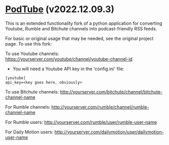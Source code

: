 # [PodTube](https://github.com/aquacash5/PodTube) (v2022.12.09.3)

This is an extended functionality fork of a python application for converting Youtube, Rumble and Bitchute channels into podcast-friendly RSS feeds.

For basic or original usage that may be needed, see the original project page. To use this fork:

To use Youtube channels:
https://yourserver.com/youtube/channel/youtube-channel-id
  - You will need a Youtube API key in the 'config.ini' file:
  ```
  [youtube]
  api_key=<key goes here, obviously>
  ```

To use Bitchute channels:
http://yourserver.com/bitchute/channel/bitchute-channel-name

For Rumble channels:
http://yourserver.com/rumble/channel/rumble-channel-name

For Rumble users:
http://yourserver.com/rumble/user/rumble-user-name

For Daily Motion users:
http://yourserver.com/dailymotion/user/dailymotion-user-name
